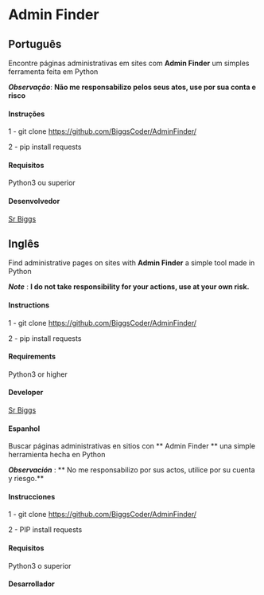 # Admin Finder

## Português

Encontre páginas administrativas em sites com **Admin Finder** um simples ferramenta feita em Python

***Observação***: **Não me responsabilizo pelos seus atos, use por sua conta e risco**

#### Instruções

1 - git clone https://github.com/BiggsCoder/AdminFinder/

2 - pip install requests

#### Requisitos

Python3 ou superior

#### Desenvolvedor

[Sr Biggs](https://github.com/BiggsCoder)


## Inglês

Find administrative pages on sites with **Admin Finder** a simple tool made in Python

***Note*** : **I do not take responsibility for your actions, use at your own risk.**

#### Instructions

1 - git clone https://github.com/BiggsCoder/AdminFinder/

2 - pip install requests

#### Requirements

Python3 or higher

#### Developer

[Sr Biggs](https://github.com/BiggsCoder)


#### Espanhol

Buscar páginas administrativas en sitios con ** Admin Finder ** una simple herramienta hecha en Python

***Observación*** : ** No me responsabilizo por sus actos, utilice por su cuenta y riesgo.**

#### Instrucciones

1 - git clone https://github.com/BiggsCoder/AdminFinder/

2 - PIP install requests

#### Requisitos

Python3 o superior

#### Desarrollador
